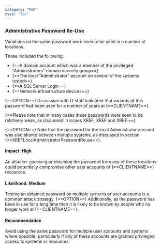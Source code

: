 ```yaml
---
category: "PWD"
cvss: "TBC"
---
```

### Administrative Password Re-Use
Variations on the same password were seen to be used in a number of locations.

These included the following:

 * {==A domain account which was a member of the privileged "Administrators" domain security group==}
 * {==The local "Administrator" account on several of the systems tested==}
 * {==A SQL Server Login==}
 * {==Network infrastructure devices==}

{==OPTION==} Discussion with IT staff indicated that variants of this password had been used for a number of years at {==CLIENTNAME==}.

{==Please note that in many cases these passwords were seen to be relatively weak, as discussed in issues XREF, XREF and XREF.==}

{==OPTION==} Note that the password for the local Administrator account was also shared between multiple systems, as discussed in section {==XREFLocalAdministratorPasswordReuse==}.
#### Impact: High
An attacker guessing or obtaining the password from any of these locations could potentially compromise other user accounts or {==CLIENTNAME==} resources.
#### Likelihood: Medium
Testing an obtained password on multiple systems or user accounts is a common attack strategy. {==OPTION==} Additionally, as the password has been in use for a long time then it is likely to be known by people who no longer work at {==CLIENTNAME==}.
#### Recommendation
Avoid using the same password for multiple user accounts and systems where possible, particularly if any of these accounts are granted privileged access to systems or resources.

